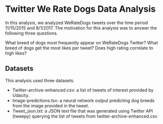 # Twitter We Rate Dogs Data Analysis

In this analysis, we analyzed WeRateDogs tweets over the time period 11/15/2015 and 8/1/2017. The motivation for this analysis was to answer the following three questions. 

What breed of dogs most frequently appear on WeRateDogs Twitter? 
What breed of dogs get the most likes per tweet? 
Does high rating correlate to high likes?

## Datasets

This analysis used three datasets. 

- Twitter-archive-enhanced.csv: a list of tweets of interest provided by Udacity. 
- Image-predictions.tsv: a neural network output predicting dog breeds from the image provided in the tweet. 
- Tweet_json.txt: a JSON text file that was generated using Twitter API (tweepy) querying the list of tweets from twitter-archive-enhanced.csv
